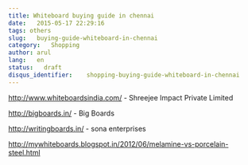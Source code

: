 ```yaml
---
title: Whiteboard buying guide in chennai
date:   2015-05-17 22:29:16
tags: others
slug:   buying-guide-whiteboard-in-chennai
category:   Shopping
author: arul
lang:   en
status:   draft
disqus_identifier:    shopping-buying-guide-whiteboard-in-chennai
---
```


<http://www.whiteboardsindia.com/> - Shreejee Impact Private Limited

<http://bigboards.in/> - Big Boards

<http://writingboards.in/> - sona enterprises

<http://mywhiteboards.blogspot.in/2012/06/melamine-vs-porcelain-steel.html>
